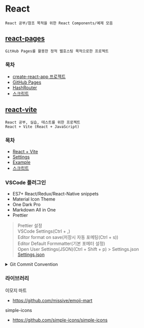 # React
    React 공부/참조 목적을 위한 React Components/예제 모음

## [react-pages](https://github.com/yi5oyu/react/tree/master/react-pages)
    GitHub Pages를 활용한 정적 웹호스팅 목적으로한 프로젝트

### 목차
- [create-react-app 프로젝트](./react-pages/README.md#create-react-app-프로젝트)
- [GitHub Pages](./react-pages/README.md#github-pages)
- [HashRouter](./react-pages/README.md#hashrouter)
- [스크립트](./react-pages/README.md#스크립트)

## [react-vite](https://github.com/yi5oyu/react/tree/master/react-vite)
    React 공부, 실습, 테스트를 위한 프로젝트
    React + Vite (React + JavaScript)

### 목차
- [React + Vite](./react-vite/README.md#react--vite)
- [Settings](./react-vite/README.md#settings)
- [Example](./react-vite/README.md#example)
- [스크립트](./react-vite/README.md#스크립트)

### VSCode 플러그인

-  ES7+ React/Redux/React-Native snippets
-  Material Icon Theme   
-  One Dark Pro   
-  Markdown All in One   
-  Prettier

> Prettier 설정    
> VSCode Settings(Ctrl + ,)    
> Editor format on save(저장시 자동 포메팅(Ctrl + s))   
> Editor Default Formmatter(기본 포메터 설정)  
> Open User Settings(JSON)(Ctrl + Shift + p) > Settings.json   
[Settings.json](https://github.com/yi5oyu/Study/blob/main/IDE/VScode/Settings.json)

<details>
<summary>Git Commit Convention</summary>
  
- **init**: 파일 생성
- **feat**: 기능 추가/수정   
- **design**: 레이아웃 추가/수정
- **test**: 테스트 코드 추가/수정
- **docs**: 문서 추가/수정
- **fix**: 버그 수정
- **setting**: 환경설정
- **style**: 주석, 코드 모양 변경

</details>

### 라이브러리

이모지 마트
 - https://github.com/missive/emoji-mart

simple-icons
 - https://github.com/simple-icons/simple-icons






